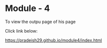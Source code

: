 # Module - 4

To view the outpu page of his page

Click link below:

https://pradeish29.github.io/module4/index.html
